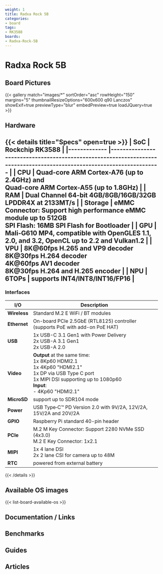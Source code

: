 ```yaml
---
weight: 1
title: Radxa Rock 5B
categories:
- board
tags: 
- RK3588
boards:
- Radxa-Rock-5B
---
```


# Radxa Rock 5B

## Board Pictures
{{< gallery match="images/*" sortOrder="asc" rowHeight="150" margins="5" thumbnailResizeOptions="600x600 q90 Lanczos" showExif=true previewType="blur" embedPreview=true loadJQuery=true >}}

## Hardware
{{< details title="Specs" open=true >}}
| **SoC**     	| **Rockchip RK3588**                                                                                                  	|
|-------------	|----------------------------------------------------------------------------------------------------------------------	|
| **CPU**     	| Quad-core ARM Cortex-A76 (up to 2.4GHz) and <br>Quad-core ARM Cortex-A55 (up to 1.8GHz)                              	|
| **RAM**     	| Dual Channel 64-bit 4GB/8GB/16GB/32GB LPDDR4X at 2133MT/s                                                            	|
| **Storage** 	| eMMC Connector: Support high performance eMMC module up to 512GB<br>SPI Flash: 16MB SPI Flash for Bootloader         	|
| **GPU**     	| Mali-G610 MP4, compatible with OpenGLES 1.1, 2.0, and 3.2, OpenCL up to 2.2 and Vulkan1.2                            	|
| **VPU**     	| 8K@60fps H.265 and VP9 decoder<br>8K@30fps H.264 decoder<br>4K@60fps AV1 decoder<br>8K@30fps H.264 and H.265 encoder 	|
| **NPU**     	| 6TOPs \| supports INT4/INT8/INT16/FP16                                                                               	|
---
### Interfaces

| **I/O**      	| Description                                                                                                                                                          	|
|--------------	|----------------------------------------------------------------------------------------------------------------------------------------------------------------------	|
| **Wireless** 	| Standard M.2 E WiFi / BT modules                                                                                                                               	|
| **Ethernet** 	| On-board PCIe 2.5GbE (RTL8125) controller<br>(supports PoE with add-on PoE HAT)                                                                                                                           	|
| **USB**      	| 1x USB-C 3.1 Gen1 with Power Delivery<br>2x USB-A 3.1 Gen1<br>2x USB-A 2.0                                                                                               	|
| **Video**    	| **Output** at the same time: <br>1x 8Kp60 HDMI2.1 <br>1x 4Kp60 "HDMI2.1"<br>1x DP via USB Type C port<br>1x MIPI DSI supporting up to 1080p60<br>**Input**:<br>- 4Kp60 "HDMI2.1" 	|
| **MicroSD**  	| support up to SDR104 mode                                                                                                                                            	|
| **Power**    	| USB Type‑C™ PD Version 2.0 with 9V/2A, 12V/2A, 15V/2A and 20V/2A                                                                                                     	|
| **GPIO**     	| Raspberry Pi standard 40-pin header                                                                                                                                  	|
| **PCIe**     	| M.2 M Key Connector: Support 2280 NVMe SSD (4x3.0)<br>M.2 E Key Connector: 1x2.1                                                                                     	|
| **MIPI**     	| 1x 4 lane DSI<br>2x 2 lane CSI for camera up to 48M                                                                                                                  	|
| **RTC**      	| powered from external battery                                                                                                                                        	|

{{< /details >}}

## Available OS images

{{< list-board-available-os >}}

## Documentation / Links

## Benchmarks

## Guides

## Articles